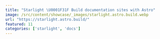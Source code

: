 ```yaml
---
title: "Starlight \U0001F31F Build documentation sites with Astro"
image: /src/content/showcase/_images/starlight.astro.build.webp
url: "https://starlight.astro.build/"
featured: 11
categories: ['starlight', 'docs']
---
```

